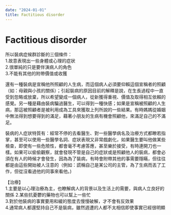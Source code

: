 ```yaml
---
date: "2024-01-01"
title: Factitious disorder
---
```


# Factitious disorder

所以裝病症候群診斷的三個條件：  
1.故意表現出一些身體或心理的症狀  
2.很單純的只是要伴演病人的角色  
3.不能有其他的附帶價值或收獲  

還有一種裝病是宣稱他所照顧的人生病，而這個病人必須要仰賴這個宣稱者的照顧（如：母親與小孩的關係）；引起裝病的原因目前的解釋是說，在生長過程中一直受到忽略或放棄，所以希望變成一個病人，從新獲得重視、價值及取得相互依賴的感覺。另一種是藉由裝病騙過醫生，可以得到一種快感；如果是宣稱被照顧的人生病，那這被照顧者是被利用成為工具來獲取上列所說的一些結果。有時媽媽從婚姻中無法得到想要得到的滿足，藉著小朋友的生病有機會照顧他，來滿足自己的不滿足。
  
裝病的人症狀特質有：經常不停的去看醫生、對一些醫學病名及治療方式都瞭若指掌，甚至可以使用一些醫學名詞、症狀表現又非常戲劇化，如果醫生要叫他做某些檢查，即使有一些危險性，都會毫不考慮答應，甚至樂於接受，有時連開刀也一樣。如果可以偷偷觀察，就會發現不管是自己的症狀或是照顧他人的裝病，都會必須在有人的時候才會發生，因為為了裝病，有時會附帶其他的事需要隱瞞，但往往都是由這些開始被人注意的（例如：謊稱自己是某公司的主管，為了生病而丟了工作，但從沒看過他的同事來看他。)  

【治療】  
1.主要是以心理治療為主，也瞭解病人的背景以及生活上的需要，與病人立良好的關係
2.某些抗憂鬱的藥物也可以幫上一些忙  
3.對於他裝病的事實要用和緩的態度去慢慢破解，才不會有反效果  
4.通常病人都還堅持自己不是裝病，雖然週遭的人都不太相信即使事實已經很明顯  
